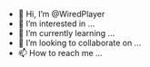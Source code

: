 - 👋 Hi, I’m @WiredPlayer
- 👀 I’m interested in ...
- 🌱 I’m currently learning ...
- 💞️ I’m looking to collaborate on ...
- 📫 How to reach me ...

<!---
WiredPlayer/WiredPlayer is a ✨ special ✨ repository because its `README.md` (this file) appears on your GitHub profile.
You can click the Preview link to take a look at your changes.
--->
